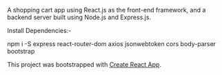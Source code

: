A shopping cart app using React.js as the front-end framework, and a backend server built using Node.js and Express.js.

Install Dependencies:-

npm i -S express react-router-dom axios jsonwebtoken cors body-parser bootstrap

This project was bootstrapped with [Create React App](https://github.com/facebook/create-react-app).


